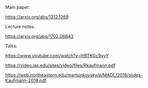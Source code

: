 


Main paper:

https://arxiv.org/abs/1312.1269

Lecture notes:

https://arxiv.org/abs/1702.06843


Talks:

https://www.youtube.com/watch?v=lhBTKGc9xyY

https://video.ias.edu/sites/video/files/Rkaufmann.pdf

https://web.northeastern.edu/martsinkovsky/p/MADL/2018/slides-Kaufmann-2018.pdf
